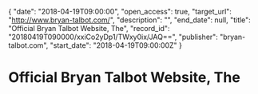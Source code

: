 {
  "date": "2018-04-19T09:00:00", 
  "open_access": true, 
  "target_url": "http://www.bryan-talbot.com/", 
  "description": "", 
  "end_date": null, 
  "title": "Official Bryan Talbot Website, The", 
  "record_id": "20180419T090000/xxiCo2yDp1/TWxy0ix/JAQ==", 
  "publisher": "bryan-talbot.com", 
  "start_date": "2018-04-19T09:00:00Z"
}

# Official Bryan Talbot Website, The

